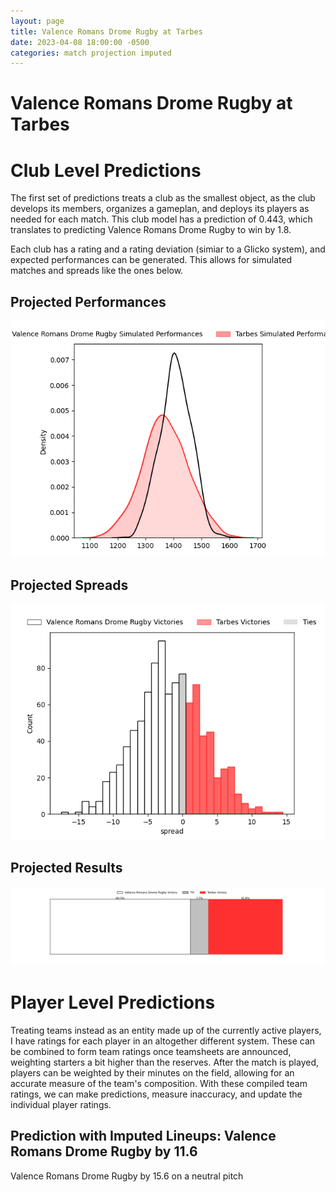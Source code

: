 ```yaml
---  
layout: page  
title: Valence Romans Drome Rugby at Tarbes  
date: 2023-04-08 18:00:00 -0500  
categories: match projection imputed  
---
```

# Valence Romans Drome Rugby at Tarbes

# Club Level Predictions


The first set of predictions treats a club as the smallest object, as the club develops its members, organizes a gameplan, and deploys its players as needed for each match. This club model has a prediction of 0.443, which translates to predicting Valence Romans Drome Rugby to win by 1.8.

Each club has a rating and a rating deviation (simiar to a Glicko system), and expected performances can be generated. This allows for simulated matches and spreads like the ones below.
## Projected Performances


![Projected Performances](plots/performances_2023-04-08-Tarbes-ValenceRomansDromeRugby.png)
## Projected Spreads


![Projected Spreads](plots/spreads_2023-04-08-Tarbes-ValenceRomansDromeRugby.png)
## Projected Results


![Projected Results](plots/resultbar_2023-04-08-Tarbes-ValenceRomansDromeRugby.png)
# Player Level Predictions


Treating teams instead as an entity made up of the currently active players, I have ratings for each player in an altogether different system. These can be combined to form team ratings once teamsheets are announced, weighting starters a bit higher than the reserves. After the match is played, players can be weighted by their minutes on the field, allowing for an accurate measure of the team's composition. With these compiled team ratings, we can make predictions, measure inaccuracy, and update the individual player ratings.
## Prediction with Imputed Lineups: Valence Romans Drome Rugby by 11.6


Valence Romans Drome Rugby by 15.6 on a neutral pitch

